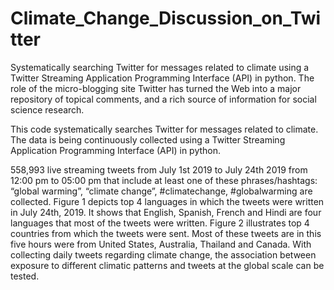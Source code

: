 # Climate_Change_Discussion_on_Twitter
Systematically searching Twitter for messages related to climate using a Twitter Streaming Application Programming Interface (API) in python.
The role of the micro-blogging site Twitter has turned the Web into a major repository of topical comments, and a rich source of information for social science research.

This code systematically searches Twitter for messages related to climate. The data is being continuously collected using a Twitter Streaming Application Programming Interface (API) in python. 

558,993 live streaming tweets from July 1st 2019 to July 24th 2019 from 12:00 pm to 05:00 pm that include at least one of these phrases/hashtags: “global warming”, “climate change”, #climatechange, #globalwarming are collected. Figure 1 depicts top 4 languages in which the tweets were written in July 24th, 2019. It shows that English, Spanish, French and Hindi are four languages that most of the tweets were written. Figure 2 illustrates top 4 countries from which the tweets were sent. Most of these tweets are in this five hours were from United States, Australia, Thailand and Canada. With collecting daily tweets regarding climate change, the association between exposure to different climatic patterns and tweets at the global scale can be tested.
